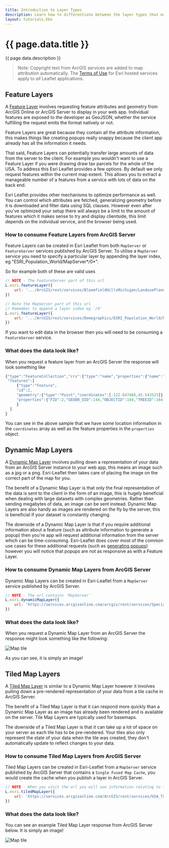```yaml
---
title: Introduction to Layer Types
description: Learn how to differentiate between the layer types that make up the ArcGIS platform.
layout: tutorials.hbs
---
```


# {{ page.data.title }}

{{ page.data.description }}

> Note: Copyright text from ArcGIS services are added to map attribution automatically. The [Terms of Use](https://github.com/esri/esri-leaflet#terms) for Esri hosted services apply to *all* Leaflet applications.

## Feature Layers
A [Feature Layer](http://esri.github.io/esri-leaflet/api-reference/layers/feature-layer.html) involves requesting feature attributes and geometry from ArcGIS Online or ArcGIS Server to display in your web app. Individual features are exposed to the developer as GeoJSON, whether the service fulfilling the request emits the format natively or not.

Feature Layers are great because they contain all the attribute information, this makes things like creating popups really snappy because the client app already has all the information it needs. 

That said, Feature Layers can potentially transfer large amounts of data from the server to the client. For example you wouldn't want to use a Feature Layer if you were drawing draw tax parcels for the whole of the USA. To address this Esri Leaflet provides a few options. By default we only request features within the current map extent.  This allows you to extract a manageable number of a features from a service with lots of data on the back end.

Esri Leaflet provides other mechanisms to optimize performance as well. You can control which attributes are fetched, generalizing geometry before it is downloaded and filter data using SQL clauses. However even after you've optimized your setup there will always be a limit to the amount of features which it makes sense to try and display clientside, this limit depends on the individual service, and the browser being used.

### How to consume Feature Layers from ArcGIS Server
Feature Layers can be created in Esri Leaflet from both `MapServer` or `FeatureServer` services published by ArcGIS Server. To utilise a `MapServer` service you need to specify a particular layer by appending the layer index, eg "ESRI_Population_World/MapServer*/0*".

So for example both of these are valid uses 
```js
// NOTE - The FeatureServer part of this url
L.esri.featureLayer({
	url: '.../ArcGIS/rest/services/BloomfieldHillsMichigan/LandusePlanning/FeatureServer/0'
})

// Note the MapServer part of this url 
// Remember to append a layer index eg '/0'
L.esri.featureLayer({
	url: '.../ArcGIS/rest/services/Demographics/ESRI_Population_World/MapServer/0'
})
```

If you want to edit data in the browser then you will need to be consuming a `FeatureServer` service.

### What does the data look like?
When you request a feature layer from an ArcGIS Server the response will look something like 
```js
{"type":"FeatureCollection","crs":{"type":"name","properties":{"name":"EPSG:4326"}},
 "features":[
     {"type":"Feature",
     "id":2,
     "geometry":{"type":"Point","coordinates":[-122.647466,45.543523]},
     "properties":{"FID":2,"GEODB_OID":144,"OBJECTID":144,"TREEID":164,"STATUS":"Heritage","SCIENTIFIC":"Platanus x acerifolia","COMMON_NAM":"London planetree","STATEID":"1N1E26AC  12000","ADDRESS":"1728 NE STANTON ST","HEIGHT":82,"SPREAD":85,"CIRCUMFERE":15.44,"DIAMETER":59,"YEAR":1997,"OWNER":"Private, Front Yard","NOTES":"south side between NE 17th Ave and NE 18th Ave"}
     }
  ]
}
```
You can see in the above sample that we have some location information in the `coordinates` array as well as the feature properties in the `properties` object.

## Dynamic Map Layers
A [Dynamic Map Layer](http://esri.github.io/esri-leaflet/api-reference/layers/dynamic-map-layer.html) involves pulling down a representation of your data from an ArcGIS Server instance to your web app, this means an image such as a jpg or a png. Esri-Leaflet then takes care of placing the image on the correct part of the map for you.

The benefit of a Dynamic Map Layer is that only the final representation of the data is sent to the client in the form of an image, this is hugely beneficial when dealing with large datasets with complex geometries. Rather than sending megabytes of data, an image can be sent instead. Dynamic Map Layers are also handy as images are rendered on the fly by the server, this is beneficial if your dataset is constantly changing. 

The downside of a Dynamic Map Layer is that if you require additional information about a feature (such as attribute information to generate a popup) then you're app will request additional information from the server which can be time-consuming. Esri-Leaflet does cover most of the common use cases for these additional requests (such as [generating popups](http://esri.github.io/esri-leaflet/examples/customizing-popups.html)) however you will notice that popups are not as responsive as with a Feature Layer.

### How to consume Dynamic Map Layers from ArcGIS Server
Dynamic Map Layers can be created in Esri-Leaflet from a `MapServer` service published by ArcGIS Server. 
```js
// NOTE - The url contains 'MapServer'
L.esri.dynamicMapLayer({
	url: 'https://services.arcgisonline.com/arcgis/rest/services/Specialty/Soil_Survey_Map/MapServer'
})
```

### What does the data look like?
When you request a Dynamic Map Layer from an ArcGIS Server the response might look something like the following:

![Map tile](https://server.arcgisonline.com/arcgis/rest/services/Specialty/Soil_Survey_Map/MapServer/tile/8/95/65)

As you can see, it is simply an image!


## Tiled Map Layers
A [Tiled Map Layer](http://esri.github.io/esri-leaflet/api-reference/layers/tiled-map-layer.html) is similar to a Dynamic Map Layer however it involves pulling down a pre-rendered representation of your data from a tile cache in ArcGIS Server.

The benefit of a Tiled Map Layer is that it can respond more quickly than a Dynamic Map Layer as an image has already been rendered and is available on the server. Tile Map Layers are typically used for basemaps.

The downside of a Tiled Map Layer is that it can take up a lot of space on your server as each tile has to be pre-rendered. Your tiles also only represent the state of your data when the tile was created, they don't automatically update to reflect changes to your data.

### How to consume Tiled Map Layers from ArcGIS Server
Tiled Map Layers can be created in Esri-Leaflet from a `MapServer` service published by ArcGIS Server that contains a `Single Fused Map Cache`, you would create the cache when you publish a layer in ArcGIS Server.

```js
// NOTE - When you visit the url you will see information relating to the tile cache
L.esri.tiledMapLayer({
	url: 'https://services.arcgisonline.com/ArcGIS/rest/services/USA_Topo_Maps/MapServer'
})
```

### What does the data look like?
You can see an example Tiled Map Layer response from ArcGIS Server below. It is simply an image!

![Map tile](http://sampleserver1.arcgisonline.com/ArcGIS/rest/services/PublicSafety/PublicSafetyBasemap/MapServer/tile/6/146/267)

